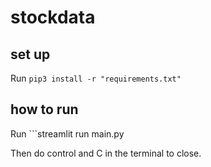# stockdata

## set up

Run `pip3 install -r "requirements.txt"`

## how to run

Run ```streamlit run main.py

Then do control and C in the terminal to close.
